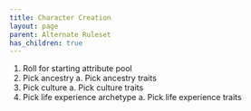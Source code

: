 ```yaml
---
title: Character Creation
layout: page
parent: Alternate Ruleset
has_children: true
---
```


1. Roll for starting attribute pool
2. Pick ancestry
  a. Pick ancestry traits
3. Pick culture
  a. Pick culture traits
4. Pick life experience archetype
  a. Pick life experience traits

